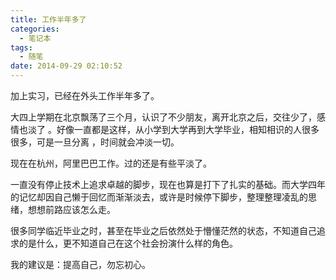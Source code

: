 ```yaml
---
title: 工作半年多了
categories:
  - 笔记本
tags:
  - 随笔
date: 2014-09-29 02:10:52
---
```


加上实习，已经在外头工作半年多了。

大四上学期在北京飘荡了三个月，认识了不少朋友，离开北京之后，交往少了，感情也淡了
。好像一直都是这样，从小学到大学再到大学毕业，相知相识的人很多很多，可是一旦分离
，时间就会冲淡一切。

现在在杭州，阿里巴巴工作。过的还是有些平淡了。

一直没有停止技术上追求卓越的脚步，现在也算是打下了扎实的基础。而大学四年的记忆却因自己懒于回忆而渐渐淡去，或许是时候停下脚步，整理整理凌乱的思绪，想想前路应该怎么走。

很多同学临近毕业之时，甚至在毕业之后依然处于懵懂茫然的状态，不知道自己追求的是什么，更不知道自己在这个社会扮演什么样的角色。

我的建议是：提高自己，勿忘初心。